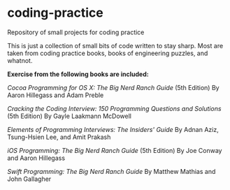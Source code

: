 # coding-practice
Repository of small projects for coding practice

This is just a collection of small bits of code written to stay sharp.  Most are taken from coding practice books, books of engineering puzzles, and whatnot.

**Exercise from the following books are included:**

*Cocoa Programming for OS X: The Big Nerd Ranch Guide* (5th Edition)
By Aaron Hillegass and Adam Preble

*Cracking the Coding Interview: 150 Programming Questions and Solutions* (5th Edition)
By Gayle Laakmann McDowell

*Elements of Programming Interviews: The Insiders' Guide*
By Adnan Aziz, Tsung-Hsien Lee, and Amit Prakash

*iOS Programming: The Big Nerd Ranch Guide* (5th Edition)
By Joe Conway and Aaron Hillegass

*Swift Programming: The Big Nerd Ranch Guide*
By Matthew Mathias and John Gallagher
